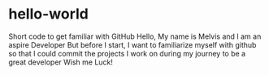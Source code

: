 # hello-world
Short code to get familiar with GitHub
Hello, My name is Melvis and I am an aspire Developer
But before I start, I want to familiarize myself with github so that I could commit the projects I work on
during my journey to be a great developer
Wish me Luck!
